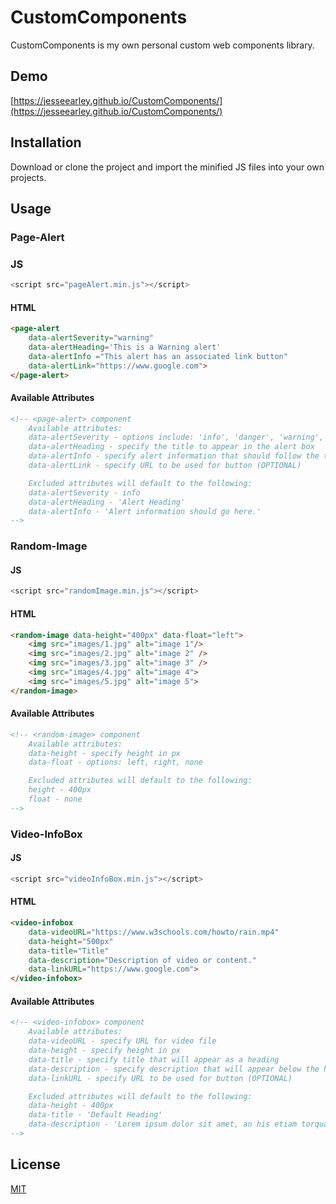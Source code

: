 # CustomComponents

CustomComponents is my own personal custom web components library.

## Demo
[https://jesseearley.github.io/CustomComponents/](https://jesseearley.github.io/CustomComponents/)

## Installation

Download or clone the project and import the minified JS files into your own projects. 

## Usage 
### Page-Alert
### JS
```javascript
<script src="pageAlert.min.js"></script>
```
#### HTML
```html
<page-alert 
    data-alertSeverity="warning" 
    data-alertHeading='This is a Warning alert' 
    data-alertInfo ="This alert has an associated link button"
    data-alertLink="https://www.google.com">
</page-alert>
```

#### Available Attributes
```html
<!-- <page-alert> component
    Available attributes:
    data-alertSeverity - options include: 'info', 'danger', 'warning', 'success'
    data-alertHeading - specify the title to appear in the alert box
    data-alertInfo - specify alert information that should follow the title
    data-alertLink - specify URL to be used for button (OPTIONAL)

    Excluded attributes will default to the following:
    data-alertSeverity - info
    data-alertHeading - 'Alert Heading'
    data-alertInfo - 'Alert information should go here.'
-->   
```

### Random-Image
#### JS
```javascript
<script src="randomImage.min.js"></script>
```
#### HTML
```html
<random-image data-height="400px" data-float="left">
    <img src="images/1.jpg" alt="image 1"/>
    <img src="images/2.jpg" alt="image 2" />
    <img src="images/3.jpg" alt="image 3" />
    <img src="images/4.jpg" alt="image 4">
    <img src="images/5.jpg" alt="image 5">
</random-image>
```

#### Available Attributes
```html
<!-- <random-image> component
    Available attributes:
    data-height - specify height in px
    data-float - options: left, right, none

    Excluded attributes will default to the following:
    height - 400px
    float - none
-->    
```

### Video-InfoBox
#### JS
```javascript
<script src="videoInfoBox.min.js"></script>
```
#### HTML
```html
<video-infobox 
    data-videoURL="https://www.w3schools.com/howto/rain.mp4" 
    data-height="500px"
    data-title="Title" 
    data-description="Description of video or content." 
    data-linkURL="https://www.google.com">
</video-infobox>
```

#### Available Attributes
```html
<!-- <video-infobox> component
    Available attributes:
    data-videoURL - specify URL for video file
    data-height - specify height in px
    data-title - specify title that will appear as a heading
    data-description - specify description that will appear below the heading
    data-linkURL - specify URL to be used for button (OPTIONAL)

    Excluded attributes will default to the following:
    data-height - 400px
    data-title - 'Default Heading'
    data-description - 'Lorem ipsum dolor sit amet, an his etiam torquatos.'
-->   
```

## License
[MIT](https://choosealicense.com/licenses/mit/)

